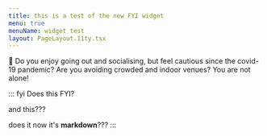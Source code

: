 ```yaml
---
title: this is a test of the new FYI widget
menu: true
menuName: widget test
layout: PageLayout.11ty.tsx
---
```

💃 Do you enjoy going out and socialising, but feel cautious since the
covid-19 pandemic? Are you avoiding crowded and indoor venues? You are
not alone!

::: fyi
Does this FYI?

and this???

does it now it's **markdown**???
:::
